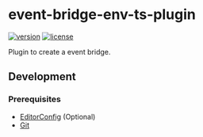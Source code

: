 # event-bridge-env-ts-plugin

[![version][badge-version]][releases]
[![license][badge-license]][license]

Plugin to create a event bridge.

## Development

### Prerequisites

- [EditorConfig][editorconfig] (Optional)
- [Git][git]

[badge-license]: https://img.shields.io/github/license/stack-spot/event-bridge-env-ts-plugin
[badge-version]: https://img.shields.io/github/v/tag/stack-spot/event-bridge-env-ts-plugin?include_prereleases
[editorconfig]: https://editorconfig.org/
[git]: https://git-scm.com/downloads
[license]: https://github.com/stack-spot/event-bridge-env-ts-plugin/blob/main/LICENSE
[releases]: https://github.com/stack-spot/event-bridge-env-ts-plugin/releases

